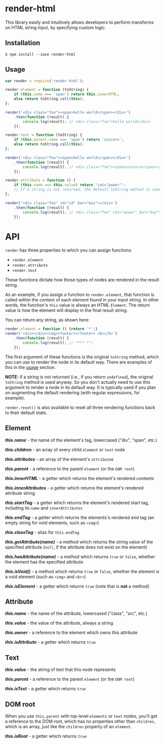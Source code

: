 # render-html
This library easily and intuitively allows developers to perform transforms on HTML string input, by specifying custom logic.

## Installation
```
$ npm install --save render-html
```

## Usage
```javascript
var render = require('render-html');

render.element = function (toString) {
	if (this.name === 'span') return this.innerHTML;
	else return toString.call(this);
};

render('<div class="foo"><span>hello world</span></div>')
	.then(function (result) {
		console.log(result); // <div class="foo">hello world</div>
	});
```

```javascript
render.text = function (toString) {
	if (this.parent.name === 'span') return 'unicorn';
	else return toString.call(this);
};

render('<div class="foo"><span>hello world</span></div>')
	.then(function (result) {
		console.log(result); // <div class="foo"><span>unicorn</span></div>
	});
```

```javascript
render.attribute = function () {
	if (this.name === this.value) return 'cat="power"';
	// If a string is not returned, the default toString method is used anyway
};

render('<div class="foo" id="id" bar="baz"></div>')
	.then(function (result) {
		console.log(result); // <div class="foo" cat="power" bar="baz"></div>
	});
```

# API

`render` has three properties to which you can assign functions:
* `render.element`
* `render.attribute`
* `render.text`

These functions dictate how those types of nodes are rendered in the result string.

As an example, if you assign a function to `render.element`, that function is called within the context of each element found in your input string. In other words, the function's `this` value is always an HTML `Element`. The return value is how the element will display in the final result string.

You can return any string, as shown here:
```javascript
render.element = function () {return '*';}
render('<div></div><img><footer></footer> <b></b>')
	.then(function (result) {
		console.log(result); // "*** *";
	});
```

The first argument of these functions is the original `toString` method, which you can use to render the node in its default way. There are examples of this in the [usage](#usage) section. 

**NOTE:** if a string is not returned (i.e., if you return `undefined`), the original `toString` method is used anyway. So you don't actually need to use this argument to render a node in its default way. It is typically used if you plan on augmenting the default rendering (with regular expressions, for example).

`render.reset()` is also available to reset all three rendering functions back to their default state.

## Element

_**this.name**_ - the name of the element's tag, lowercased ("div", "span", etc.)

_**this.children**_ - an array of every child `element` or `text` node

_**this.attributes**_ - an array of the element's `attribute`s

_**this.parent**_ - a reference to the parent `element` (or the `DOM root`)

_**this.innerHTML**_ - a getter which returns the element's rendered contents

_**this.innerAttributes**_ - a getter which returns the element's rendered attribute string

_**this.startTag**_ - a getter which returns the element's rendered start tag, including its `name` and `innerAttributes`

_**this.endTag**_ - a getter which returns the elements's rendered end tag (an empty string for void elements, such as `<img>`)

_**this.closeTag**_ - alias for `this.endTag`

_**this.getAttribute(name)**_ - a method which returns the string value of the specified attribute (`null`, if the attribute does not exist on the element)

_**this.hasAttribute(name)**_ - a method which returns `true` or `false`, whether the element has the specified attribute

_**this.isVoid()**_ - a method which returns `true` or `false`, whether the element is a void element (such as `<img>` and `<br>`)

_**this.isElement**_ - a getter which returns `true` (note that is **not** a method)

## Attribute

_**this.name**_ - the name of the attribute, lowercased ("class", "src", etc.)

_**this.value**_ - the value of the attribute, always a string

_**this.owner**_ - a reference to the element which owns this attribute

_**this.isAttribute**_ - a getter which returns `true`

## Text

_**this.value**_ - the string of text that this node represents

_**this.parent**_ - a reference to the parent `element` (or the `DOM root`)

_**this.isText**_ - a getter which returns `true`

## DOM root

When you use `this.parent` with top-level `elements` or `text` nodes, you'll get a reference to the DOM root, which has no properties other than `children`, which is an array, just like the `children` property of an `element`.

_**this.isRoot**_ - a getter which returns `true`


